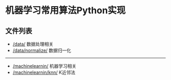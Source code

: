 # 机器学习常用算法Python实现

## 文件列表

- [/data/](https://github.com/Twilightspark/algorithm/tree/master/data) 数据处理相关
- [/data/normalize/](https://github.com/Twilightspark/algorithm/tree/master/data/normalize) 数据归一化

***

- [/machinelearnin/](https://github.com/Twilightspark/algorithm/tree/master/machinelearning) 机器学习相关
- [/machinelearnin/knn/](https://github.com/Twilightspark/algorithm/tree/master/machinelearning/knn) K近邻法
